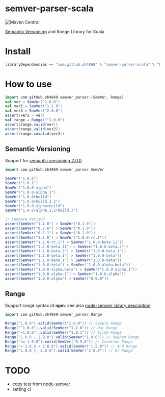 # semver-parser-scala

![Maven Central](https://img.shields.io/maven-central/v/com.github.sh4869/semver-parser-scala_2.13)

[Semantic Versioning](http://semver.org/) and Range Library for Scala.

# Install

```scala
libraryDependencies += "com.github.sh4869" % "semver-parser-scala" % "0.0.4"
```

# How to use

```scala
import com.github.sh4869.semver_parser.{SemVer, Range}
val ver = SemVer("1.0.0")
val ver2 = SemVer("1.2.0")
val ver3 = SemVer("2.0.0")
assert(ver2 > ver)
val range = Range("^1.0.0")
assert(range.valid(ver))
assert(range.valid(ver2))
assert(range.invalid(ver3))
```

## Semantic Versioning

Support for [semantic versioning 2.0.0](https://semver.org/spec/v2.0.0.html).

```scala
import com.github.sh4869.semver_parser.SemVer

SemVer("1.0.0")
SemVer("1.0.1")
SemVer("1.0.0-alpha")
SemVer("1.0.0-alpha.1")
SemVer("1.0.0+build")
SemVer("1.0.0+build.1.2")
SemVer("1.0.0-alpha+build")
SemVer("1.0.0-alpha.1.2+build.3")

// Compare Verison
assert(SemVer("1.1.0") > SemVer("0.1.0"))
assert(SemVer("0.2.0") > SemVer("0.1.0"))
assert(SemVer("0.1.1") > SemVer("0.1.0"))
assert(SemVer("1.1.0") > SemVer("1.0.0-rc.1"))
assert(SemVer("1.1.0-rc.1") > SemVer("1.0.0-beta.11"))
assert(SemVer("1.1.0-beta.11") > SemVer("1.0.0-beta.2"))
assert(SemVer("1.1.0-beta.2") > SemVer("1.0.0-beta.1"))
assert(SemVer("1.1.0-beta.1") > SemVer("1.0.0-beta"))
assert(SemVer("1.1.0-beta.1") > SemVer("1.0.0-beta"))
assert(SemVer("1.0.0-beta") > SemVer("1.0.0-alpha.beta"))
assert(SemVer("1.0.0-alpha.beta") > SemVer("1.0.0-alpha.1"))
assert(SemVer("1.0.0-alpha.1") > SemVer("1.0.0-alpha"))
assert(SemVer("1.0.0-alpha") > SemVer("0.9.0"))
```

## Range

Support range syntax of **npm**. see also [node-semver library description](https://github.com/npm/node-semver#advanced-range-syntax).

```scala
import com.github.sh4869.semver_parser.Range

Range("1.0.0").valid(SemVer("1.0.0")) // Simple Range
Range("^1.0.0").valid(SemVer("1.2.0")) // Hat Range
Range("~1.0.0").valid(SemVer("1.0.1")) // Tilde Range
Range("1.0.0 - 2.0.0").valid(SemVer("1.8.0")) // Hyphen Range
Range("<= 1.0.0").valid(SemVer("0.9.0")) // Conditon Range
Range("> 1.0.0 < 2.0.0").valid(SemVer("1.5.0")) // And Range
Range("1.0.0 || 2.0.0").valid(SemVer("2.0.0")) // Or Range
```

# TODO

- copy test from [node-semver](https://github.com/npm/node-semver)
- setting ci
